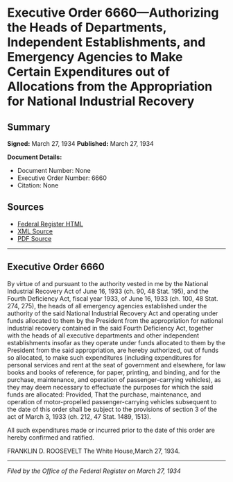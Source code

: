 # Executive Order 6660—Authorizing the Heads of Departments, Independent Establishments, and Emergency Agencies to Make Certain Expenditures out of Allocations from the Appropriation for National Industrial Recovery

## Summary

**Signed:** March 27, 1934
**Published:** March 27, 1934

**Document Details:**
- Document Number: None
- Executive Order Number: 6660
- Citation: None

## Sources
- [Federal Register HTML](https://www.presidency.ucsb.edu/documents/executive-order-6660-authorizing-the-heads-departments-independent-establishments-and)
- [XML Source](None)
- [PDF Source](None)

---

## Executive Order 6660

By virtue of and pursuant to the authority vested in me by the National Industrial Recovery Act of June 16, 1933 (ch. 90, 48 Stat. 195), and the Fourth Deficiency Act, fiscal year 1933, of June 16, 1933 (ch. 100, 48 Stat. 274, 275), the heads of all emergency agencies established under the authority of the said National Industrial Recovery Act and operating under funds allocated to them by the President from the appropriation for national industrial recovery contained in the said Fourth Deficiency Act, together with the heads of all executive departments and other independent establishments insofar as they operate under funds allocated to them by the President from the said appropriation, are hereby authorized, out of funds so allocated, to make such expenditures (including expenditures for personal services and rent at the seat of government and elsewhere, for law books and books of reference, for paper, printing, and binding, and for the purchase, maintenance, and operation of passenger-carrying vehicles), as they may deem necessary to effectuate the purposes for which the said funds are allocated: Provided, That the purchase, maintenance, and operation of motor-propelled passenger-carrying vehicles subsequent to the date of this order shall be subject to the provisions of section 3 of the act of March 3, 1933 (ch. 212, 47 Stat. 1489, 1513).

All such expenditures made or incurred prior to the date of this order are hereby confirmed and ratified.

FRANKLIN D. ROOSEVELT
The White House,March 27, 1934.

---

*Filed by the Office of the Federal Register on March 27, 1934*
